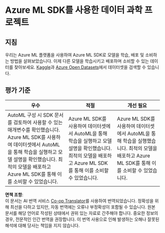 <!--
CO_OP_TRANSLATOR_METADATA:
{
  "original_hash": "386efdbc19786951341f6956247ee990",
  "translation_date": "2025-08-24T13:14:24+00:00",
  "source_file": "5-Data-Science-In-Cloud/19-Azure/assignment.md",
  "language_code": "ko"
}
-->
# Azure ML SDK를 사용한 데이터 과학 프로젝트

## 지침

우리는 Azure ML 플랫폼을 사용하여 Azure ML SDK로 모델을 학습, 배포 및 소비하는 방법을 살펴보았습니다. 이제 다른 모델을 학습시키고 배포하며 소비할 수 있는 데이터를 찾아보세요. [Kaggle](https://kaggle.com)과 [Azure Open Datasets](https://azure.microsoft.com/services/open-datasets/catalog?WT.mc_id=academic-77958-bethanycheum&ocid=AID3041109)에서 데이터셋을 검색할 수 있습니다.

## 평가 기준

| 우수 | 적절 | 개선 필요 |
|------|------|----------|
|AutoML 구성 시 SDK 문서를 검토하여 사용할 수 있는 매개변수를 확인했습니다. Azure ML SDK를 사용하여 데이터셋에서 AutoML을 통해 학습을 실행하고 모델 설명을 확인했습니다. 최적의 모델을 배포하고 Azure ML SDK를 통해 이를 소비할 수 있었습니다. | Azure ML SDK를 사용하여 데이터셋에서 AutoML을 통해 학습을 실행하고 모델 설명을 확인했습니다. 최적의 모델을 배포하고 Azure ML SDK를 통해 이를 소비할 수 있었습니다. | Azure ML SDK를 사용하여 데이터셋에서 AutoML을 통해 학습을 실행했습니다. 최적의 모델을 배포하고 Azure ML SDK를 통해 이를 소비할 수 있었습니다. |

**면책 조항**:  
이 문서는 AI 번역 서비스 [Co-op Translator](https://github.com/Azure/co-op-translator)를 사용하여 번역되었습니다. 정확성을 위해 최선을 다하고 있지만, 자동 번역에는 오류나 부정확성이 포함될 수 있습니다. 원본 문서를 해당 언어로 작성된 상태에서 권위 있는 자료로 간주해야 합니다. 중요한 정보의 경우, 전문적인 인간 번역을 권장합니다. 이 번역 사용으로 인해 발생하는 오해나 잘못된 해석에 대해 당사는 책임을 지지 않습니다.